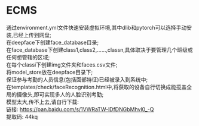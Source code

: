 # ECMS
通过environment.yml文件快速安装虚拟环境,其中dlib和pytorch可以选择手动安装,已经上传到网盘;  
在deepface下创建face_database目录;  
在face_database下创建class1,class2,......,classn,具体取决于要管理几个班级或任何想管辖的区域;  
在每个classi下创建img文件夹和faces.csv文件;  
将model_store放在deepface目录下;  
保证参与考勤的人员信息(包括面部特征)已经被录入到系统中;  
在templates/check/faceRecognition.html中,将获取的设备自行切换成能揽盖全局的摄像头,即可实现多人的人脸识别考勤;  
模型太大,传不上去,请自行下载:  
链接: https://pan.baidu.com/s/1VWRaTW-lDfDNGbMhvl0_-Q   
提取码: 44kq 